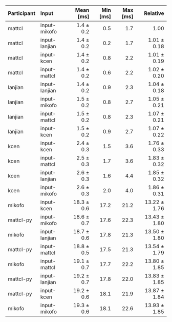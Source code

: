 | Participant | Input | Mean [ms] | Min [ms] | Max [ms] | Relative |
|:---|:---|---:|---:|---:|---:|
| mattcl | input-mikofo | 1.4 ± 0.2 | 0.5 | 1.7 | 1.00 |
| mattcl | input-lanjian | 1.4 ± 0.2 | 0.2 | 1.7 | 1.01 ± 0.18 |
| mattcl | input-kcen | 1.4 ± 0.2 | 0.8 | 2.2 | 1.01 ± 0.19 |
| mattcl | input-mattcl | 1.4 ± 0.2 | 0.6 | 2.2 | 1.02 ± 0.20 |
| lanjian | input-lanjian | 1.4 ± 0.2 | 0.9 | 2.3 | 1.04 ± 0.18 |
| lanjian | input-mikofo | 1.5 ± 0.2 | 0.8 | 2.7 | 1.05 ± 0.21 |
| lanjian | input-mattcl | 1.5 ± 0.2 | 0.8 | 2.3 | 1.07 ± 0.21 |
| lanjian | input-kcen | 1.5 ± 0.2 | 0.9 | 2.7 | 1.07 ± 0.22 |
| kcen | input-kcen | 2.4 ± 0.3 | 1.5 | 3.6 | 1.76 ± 0.33 |
| kcen | input-mattcl | 2.5 ± 0.3 | 1.7 | 3.6 | 1.83 ± 0.32 |
| kcen | input-lanjian | 2.6 ± 0.3 | 1.6 | 4.4 | 1.85 ± 0.32 |
| kcen | input-mikofo | 2.6 ± 0.3 | 2.0 | 4.0 | 1.86 ± 0.31 |
| mikofo | input-kcen | 18.3 ± 0.6 | 17.2 | 21.2 | 13.22 ± 1.76 |
| mattcl-py | input-mikofo | 18.6 ± 0.7 | 17.6 | 22.3 | 13.43 ± 1.80 |
| mikofo | input-lanjian | 18.7 ± 0.6 | 17.8 | 21.3 | 13.50 ± 1.80 |
| mattcl-py | input-mattcl | 18.8 ± 0.5 | 17.5 | 21.3 | 13.54 ± 1.79 |
| mikofo | input-mattcl | 19.1 ± 0.7 | 17.7 | 22.2 | 13.80 ± 1.85 |
| mattcl-py | input-lanjian | 19.2 ± 0.7 | 17.8 | 22.0 | 13.83 ± 1.85 |
| mattcl-py | input-kcen | 19.2 ± 0.6 | 18.1 | 21.9 | 13.87 ± 1.84 |
| mikofo | input-mikofo | 19.3 ± 0.6 | 18.1 | 22.6 | 13.93 ± 1.85 |
